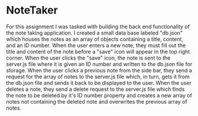 # NoteTaker

For this assignment I was tasked with building the back end functionality of the note taking application. I created a small data base labeled "db.json" which houses the notes as an array of objects containing a title, content, and an ID number. When the user enters a new note, they must fill out the title and content of the note before a "save" icon will appear in the top right corner. When the user clicks the "save" icon, the note is sent to the server.js file where it is given an ID number and written to the db.json file for storage. When the user clicks a previous note from the side bar, they send a request for the array of notes to the server.js file which, in turn, gets it from the db.json file and sends it back to be displayed to the user. When the user deletes a note, they send a delete request to the server.js file which finds the note to be deleted by it's ID number property and creates a new array of notes not containing the deleted note and overwrites the previous array of notes.